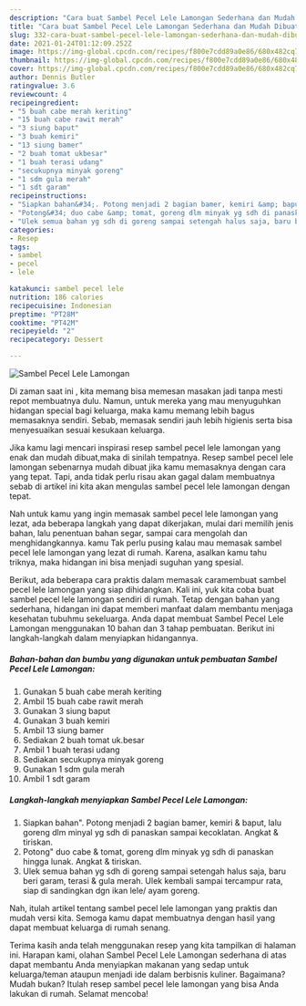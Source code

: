 ```yaml
---
description: "Cara buat Sambel Pecel Lele Lamongan Sederhana dan Mudah Dibuat"
title: "Cara buat Sambel Pecel Lele Lamongan Sederhana dan Mudah Dibuat"
slug: 332-cara-buat-sambel-pecel-lele-lamongan-sederhana-dan-mudah-dibuat
date: 2021-01-24T01:12:09.252Z
image: https://img-global.cpcdn.com/recipes/f800e7cdd89a0e86/680x482cq70/sambel-pecel-lele-lamongan-foto-resep-utama.jpg
thumbnail: https://img-global.cpcdn.com/recipes/f800e7cdd89a0e86/680x482cq70/sambel-pecel-lele-lamongan-foto-resep-utama.jpg
cover: https://img-global.cpcdn.com/recipes/f800e7cdd89a0e86/680x482cq70/sambel-pecel-lele-lamongan-foto-resep-utama.jpg
author: Dennis Butler
ratingvalue: 3.6
reviewcount: 4
recipeingredient:
- "5 buah cabe merah keriting"
- "15 buah cabe rawit merah"
- "3 siung baput"
- "3 buah kemiri"
- "13 siung bamer"
- "2 buah tomat ukbesar"
- "1 buah terasi udang"
- "secukupnya minyak goreng"
- "1 sdm gula merah"
- "1 sdt garam"
recipeinstructions:
- "Siapkan bahan&#34;. Potong menjadi 2 bagian bamer, kemiri &amp; baput, lalu goreng dlm minyal yg sdh di panaskan sampai kecoklatan. Angkat &amp; tiriskan."
- "Potong&#34; duo cabe &amp; tomat, goreng dlm minyak yg sdh di panaskan hingga lunak. Angkat &amp; tiriskan."
- "Ulek semua bahan yg sdh di goreng sampai setengah halus saja, baru beri garam, terasi &amp; gula merah. Ulek kembali sampai tercampur rata, siap di sandingkan dgn ikan lele/ ayam goreng."
categories:
- Resep
tags:
- sambel
- pecel
- lele

katakunci: sambel pecel lele 
nutrition: 186 calories
recipecuisine: Indonesian
preptime: "PT28M"
cooktime: "PT42M"
recipeyield: "2"
recipecategory: Dessert

---
```



![Sambel Pecel Lele Lamongan](https://img-global.cpcdn.com/recipes/f800e7cdd89a0e86/680x482cq70/sambel-pecel-lele-lamongan-foto-resep-utama.jpg)

Di zaman  saat ini , kita memang bisa memesan masakan jadi tanpa mesti repot membuatnya dulu. Namun, untuk mereka yang mau menyuguhkan hidangan special bagi keluarga, maka kamu memang lebih bagus memasaknya sendiri. Sebab, memasak sendiri jauh lebih higienis serta bisa menyesuaikan sesuai kesukaan keluarga.

Jika kamu lagi mencari inspirasi resep sambel pecel lele lamongan yang enak dan mudah dibuat,maka di sinilah tempatnya. Resep sambel pecel lele lamongan  sebenarnya mudah dibuat jika kamu memasaknya dengan cara yang tepat. Tapi, anda tidak perlu risau akan gagal dalam membuatnya 
sebab di artikel ini kita akan mengulas sambel pecel lele lamongan dengan tepat.  



Nah untuk kamu yang ingin memasak sambel pecel lele lamongan yang lezat, ada beberapa langkah yang dapat dikerjakan, mulai dari memilih jenis bahan, lalu penentuan bahan segar, sampai cara mengolah dan menghidangkannya. kamu Tak perlu pusing kalau mau memasak sambel pecel lele lamongan yang lezat di rumah. Karena, asalkan kamu  tahu triknya, maka hidangan ini bisa menjadi suguhan yang spesial.

Berikut, ada beberapa cara praktis  dalam memasak caramembuat sambel pecel lele lamongan yang siap dihidangkan. Kali ini, yuk kita coba buat sambel pecel lele lamongan sendiri di rumah. Tetap dengan bahan yang sederhana, hidangan ini dapat memberi manfaat dalam membantu menjaga kesehatan tubuhmu sekeluarga. Anda dapat membuat Sambel Pecel Lele Lamongan menggunakan 10 bahan dan 3 tahap pembuatan. Berikut ini langkah-langkah dalam menyiapkan hidangannya.

<!--inarticleads1-->

##### Bahan-bahan dan bumbu yang digunakan untuk pembuatan Sambel Pecel Lele Lamongan:

1. Gunakan 5 buah cabe merah keriting
1. Ambil 15 buah cabe rawit merah
1. Gunakan 3 siung baput
1. Gunakan 3 buah kemiri
1. Ambil 13 siung bamer
1. Sediakan 2 buah tomat uk.besar
1. Ambil 1 buah terasi udang
1. Sediakan secukupnya minyak goreng
1. Gunakan 1 sdm gula merah
1. Ambil 1 sdt garam




<!--inarticleads2-->

##### Langkah-langkah menyiapkan Sambel Pecel Lele Lamongan:

1. Siapkan bahan&#34;. Potong menjadi 2 bagian bamer, kemiri &amp; baput, lalu goreng dlm minyal yg sdh di panaskan sampai kecoklatan. Angkat &amp; tiriskan.
1. Potong&#34; duo cabe &amp; tomat, goreng dlm minyak yg sdh di panaskan hingga lunak. Angkat &amp; tiriskan.
1. Ulek semua bahan yg sdh di goreng sampai setengah halus saja, baru beri garam, terasi &amp; gula merah. Ulek kembali sampai tercampur rata, siap di sandingkan dgn ikan lele/ ayam goreng.




Nah, itulah artikel tentang  sambel pecel lele lamongan  yang praktis dan mudah versi kita. Semoga kamu dapat membuatnya dengan hasil yang dapat membuat keluarga di rumah senang. 

Terima kasih anda telah menggunakan resep yang kita tampilkan di halaman ini. Harapan kami, olahan  Sambel Pecel Lele Lamongan sederhana di atas dapat membantu Anda menyiapkan makanan yang sedap untuk keluarga/teman ataupun menjadi ide dalam berbisnis kuliner. Bagaimana? Mudah bukan? Itulah resep sambel pecel lele lamongan yang bisa Anda lakukan di rumah. Selamat mencoba!

